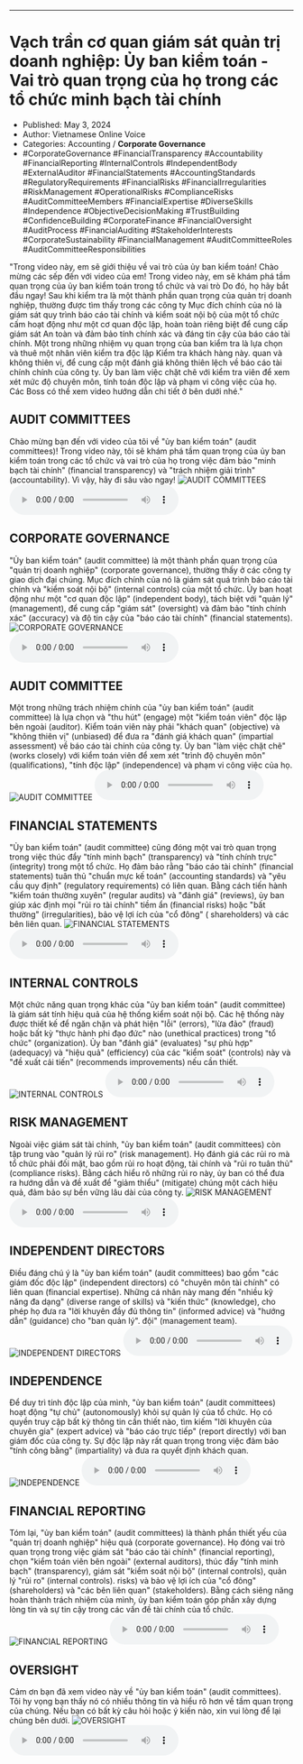 
---

# Vạch trần cơ quan giám sát quản trị doanh nghiệp: Ủy ban kiểm toán - Vai trò quan trọng của họ trong các tổ chức minh bạch tài chính

- Published: May 3, 2024
- Author: Vietnamese Online Voice
- Categories: Accounting / **Corporate Governance**
- #CorporateGovernance #FinancialTransparency #Accountability #FinancialReporting #InternalControls #IndependentBody #ExternalAuditor #FinancialStatements #AccountingStandards #RegulatoryRequirements #FinancialRisks #FinancialIrregularities #RiskManagement #OperationalRisks #ComplianceRisks #AuditCommitteeMembers #FinancialExpertise #DiverseSkills #Independence #ObjectiveDecisionMaking #TrustBuilding #ConfidenceBuilding #CorporateFinance #FinancialOversight #AuditProcess #FinancialAuditing #StakeholderInterests #CorporateSustainability #FinancialManagement #AuditCommitteeRoles #AuditCommitteeResponsibilities

"Trong video này, em sẽ giới thiệu về vai trò của ủy ban kiểm toán! Chào mừng các sếp đến với video của em! Trong video này, em sẽ khám phá tầm quan trọng của ủy ban kiểm toán trong tổ chức và vai trò Do đó, họ hãy bắt đầu ngay! Sau khi kiểm tra là một thành phần quan trọng của quản trị doanh nghiệp, thường được tìm thấy trong các công ty Mục đích chính của nó là giám sát quy trình báo cáo tài chính và kiểm soát nội bộ của một tổ chức cấm hoạt động như một cơ quan độc lập, hoàn toàn riêng biệt để cung cấp giám sát An toàn và đảm bảo tính chính xác và đáng tin cậy của báo cáo tài chính. Một trong những nhiệm vụ quan trọng của ban kiểm tra là lựa chọn và thuê một nhân viên kiểm tra độc lập Kiểm tra khách hàng này. quan và không thiên vị, để cung cấp một đánh giá không thiên lệch về báo cáo tài chính chính của công ty. Ủy ban làm việc chặt chẽ với kiểm tra viên để xem xét mức độ chuyên môn, tính toán độc lập và phạm vi công việc của họ. Các Boss có thể xem video hướng dẫn chi tiết ở bên dưới nhé."


## AUDIT COMMITTEES

Chào mừng bạn đến với video của tôi về "ủy ban kiểm toán" (audit committees)! Trong video này, tôi sẽ khám phá tầm quan trọng của ủy ban kiểm toán trong các tổ chức và vai trò của họ trong việc đảm bảo "minh bạch tài chính" (financial transparency) và "trách nhiệm giải trình" (accountability). Vì vậy, hãy đi sâu vào ngay!
![AUDIT COMMITTEES](https://http-archiver-apis-production-80.schnworks.com/storage/images/transitions/2024-05-03/transition--8885977617-Montserrat-Regular-4A148C.jpg)
<audio controls>
    <source src="https://http-archiver-apis-production-80.schnworks.com/storage/storage/audio/file-16564734261.mp3" type="audio/mpeg">
</audio>



## CORPORATE GOVERNANCE

"Ủy ban kiểm toán" (audit committee) là một thành phần quan trọng của "quản trị doanh nghiệp" (corporate governance), thường thấy ở các công ty giao dịch đại chúng. Mục đích chính của nó là giám sát quá trình báo cáo tài chính và "kiểm soát nội bộ" (internal controls) của một tổ chức. Ủy ban hoạt động như một "cơ quan độc lập" (independent body), tách biệt với "quản lý" (management), để cung cấp "giám sát" (oversight) và đảm bảo "tính chính xác" (accuracy) và độ tin cậy của "báo cáo tài chính" (financial statements).
![CORPORATE GOVERNANCE](https://http-archiver-apis-production-80.schnworks.com/storage/images/transitions/2024-05-03/transition--2083815418-Montserrat-Thin-303F9F.jpg)
<audio controls>
    <source src="https://http-archiver-apis-production-80.schnworks.com/storage/storage/audio/file-3189380379.mp3" type="audio/mpeg">
</audio>



## AUDIT COMMITTEE

Một trong những trách nhiệm chính của "ủy ban kiểm toán" (audit committee) là lựa chọn và "thu hút" (engage) một "kiểm toán viên" độc lập bên ngoài (auditor). Kiểm toán viên này phải "khách quan" (objective) và "không thiên vị" (unbiased) để đưa ra "đánh giá khách quan" (impartial assessment) về báo cáo tài chính của công ty. Ủy ban "làm việc chặt chẽ" (works closely) với kiểm toán viên để xem xét "trình độ chuyên môn" (qualifications), "tính độc lập" (independence) và phạm vi công việc của họ.
![AUDIT COMMITTEE](https://http-archiver-apis-production-80.schnworks.com/storage/images/transitions/2024-05-03/transition--4729650221-Montserrat-Black-673AB7.jpg)
<audio controls>
    <source src="https://http-archiver-apis-production-80.schnworks.com/storage/storage/audio/file-7312079483.mp3" type="audio/mpeg">
</audio>



## FINANCIAL STATEMENTS

"Ủy ban kiểm toán" (audit committee) cũng đóng một vai trò quan trọng trong việc thúc đẩy "tính minh bạch" (transparency) và "tính chính trực" (integrity) trong một tổ chức. Họ đảm bảo rằng "báo cáo tài chính" (financial statements) tuân thủ "chuẩn mực kế toán" (accounting standards) và "yêu cầu quy định" (regulatory requirements) có liên quan. Bằng cách tiến hành "kiểm toán thường xuyên" (regular audits) và "đánh giá" (reviews), ủy ban giúp xác định mọi "rủi ro tài chính" tiềm ẩn (financial risks) hoặc "bất thường" (irregularities), bảo vệ lợi ích của "cổ đông" ( shareholders) và các bên liên quan.
![FINANCIAL STATEMENTS](https://http-archiver-apis-production-80.schnworks.com/storage/images/transitions/2024-05-03/transition-31676199510-Montserrat-Black-9C27B0.jpg)
<audio controls>
    <source src="https://http-archiver-apis-production-80.schnworks.com/storage/storage/audio/file-7445641470.mp3" type="audio/mpeg">
</audio>



## INTERNAL CONTROLS

Một chức năng quan trọng khác của "ủy ban kiểm toán" (audit committee) là giám sát tính hiệu quả của hệ thống kiểm soát nội bộ. Các hệ thống này được thiết kế để ngăn chặn và phát hiện "lỗi" (errors), "lừa đảo" (fraud) hoặc bất kỳ "thực hành phi đạo đức" nào (unethical practices) trong "tổ chức" (organization). Ủy ban "đánh giá" (evaluates) "sự phù hợp" (adequacy) và "hiệu quả" (efficiency) của các "kiểm soát" (controls) này và "đề xuất cải tiến" (recommends improvements) nếu cần thiết.
![INTERNAL CONTROLS](https://http-archiver-apis-production-80.schnworks.com/storage/images/transitions/2024-05-03/transition--14180410426-Montserrat-Regular-7B1FA2.jpg)
<audio controls>
    <source src="https://http-archiver-apis-production-80.schnworks.com/storage/storage/audio/file-4045111077.mp3" type="audio/mpeg">
</audio>



## RISK MANAGEMENT

Ngoài việc giám sát tài chính, "ủy ban kiểm toán" (audit committees) còn tập trung vào "quản lý rủi ro" (risk management). Họ đánh giá các rủi ro mà tổ chức phải đối mặt, bao gồm rủi ro hoạt động, tài chính và "rủi ro tuân thủ" (compliance risks). Bằng cách hiểu rõ những rủi ro này, ủy ban có thể đưa ra hướng dẫn và đề xuất để "giảm thiểu" (mitigate) chúng một cách hiệu quả, đảm bảo sự bền vững lâu dài của công ty.
![RISK MANAGEMENT](https://http-archiver-apis-production-80.schnworks.com/storage/images/transitions/2024-05-03/transition--4818413463-Montserrat-Black-303F9F.jpg)
<audio controls>
    <source src="https://http-archiver-apis-production-80.schnworks.com/storage/storage/audio/file-5131607477.mp3" type="audio/mpeg">
</audio>



## INDEPENDENT DIRECTORS

Điều đáng chú ý là "ủy ban kiểm toán" (audit committees) bao gồm "các giám đốc độc lập" (independent directors) có "chuyên môn tài chính" có liên quan (financial expertise). Những cá nhân này mang đến "nhiều kỹ năng đa dạng" (diverse range of skills) và "kiến thức" (knowledge), cho phép họ đưa ra "lời khuyên đầy đủ thông tin" (informed advice) và "hướng dẫn" (guidance) cho "ban quản lý". đội" (management team).
![INDEPENDENT DIRECTORS](https://http-archiver-apis-production-80.schnworks.com/storage/images/transitions/2024-05-03/transition--9439635332-Montserrat-Bold-1A237E.jpg)
<audio controls>
    <source src="https://http-archiver-apis-production-80.schnworks.com/storage/storage/audio/file-25969782900.mp3" type="audio/mpeg">
</audio>



## INDEPENDENCE

Để duy trì tính độc lập của mình, "ủy ban kiểm toán" (audit committees) hoạt động "tự chủ" (autonomously) khỏi sự quản lý của tổ chức. Họ có quyền truy cập bất kỳ thông tin cần thiết nào, tìm kiếm "lời khuyên của chuyên gia" (expert advice) và "báo cáo trực tiếp" (report directly) với ban giám đốc của công ty. Sự độc lập này rất quan trọng trong việc đảm bảo "tính công bằng" (impartiality) và đưa ra quyết định khách quan.
![INDEPENDENCE](https://http-archiver-apis-production-80.schnworks.com/storage/images/transitions/2024-05-03/transition-30433939694-Montserrat-Thin-880E4F.jpg)
<audio controls>
    <source src="https://http-archiver-apis-production-80.schnworks.com/storage/storage/audio/file-9162933432.mp3" type="audio/mpeg">
</audio>



## FINANCIAL REPORTING

Tóm lại, "ủy ban kiểm toán" (audit committees) là thành phần thiết yếu của "quản trị doanh nghiệp" hiệu quả (corporate governance). Họ đóng vai trò quan trọng trong việc giám sát "báo cáo tài chính" (financial reporting), chọn "kiểm toán viên bên ngoài" (external auditors), thúc đẩy "tính minh bạch" (transparency), giám sát "kiểm soát nội bộ" (internal controls), quản lý "rủi ro" (internal controls). risks) và bảo vệ lợi ích của "cổ đông" (shareholders) và "các bên liên quan" (stakeholders). Bằng cách siêng năng hoàn thành trách nhiệm của mình, ủy ban kiểm toán góp phần xây dựng lòng tin và sự tin cậy trong các vấn đề tài chính của tổ chức.
![FINANCIAL REPORTING](https://http-archiver-apis-production-80.schnworks.com/storage/images/transitions/2024-05-03/transition--9221331061-Montserrat-Regular-1A237E.jpg)
<audio controls>
    <source src="https://http-archiver-apis-production-80.schnworks.com/storage/storage/audio/file-28079895145.mp3" type="audio/mpeg">
</audio>



## OVERSIGHT

Cảm ơn bạn đã xem video này về "ủy ban kiểm toán" (audit committees). Tôi hy vọng bạn thấy nó có nhiều thông tin và hiểu rõ hơn về tầm quan trọng của chúng. Nếu bạn có bất kỳ câu hỏi hoặc ý kiến ​​​​nào, xin vui lòng để lại chúng bên dưới.
![OVERSIGHT](https://http-archiver-apis-production-80.schnworks.com/storage/images/transitions/2024-05-03/transition-4107935035-Montserrat-Medium-880E4F.jpg)
<audio controls>
    <source src="https://http-archiver-apis-production-80.schnworks.com/storage/storage/audio/file-3124720851.mp3" type="audio/mpeg">
</audio>

